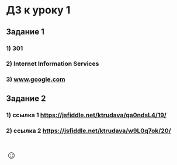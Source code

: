# ДЗ к уроку 1

## Задание 1
### 1) 301
### 2) Internet Information Services
### 3) www.google.com

## Задание 2
### 1) ссылка 1 https://jsfiddle.net/ktrudava/qa0ndsL4/19/
### 2) ссылка 2 https://jsfiddle.net/ktrudava/w9L0q7ok/20/

<h1>&#9786;</h1>